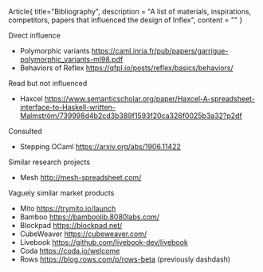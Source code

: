 Article{
    title="Bibliography",
    description = "A list of materials, inspirations, competitors, papers that influenced the design of Inflex",
    content = ""
}

Direct influence

* Polymorphic variants https://caml.inria.fr/pub/papers/garrigue-polymorphic_variants-ml98.pdf
* Behaviors of Reflex https://qfpl.io/posts/reflex/basics/behaviors/

Read but not influenced

* Haxcel https://www.semanticscholar.org/paper/Haxcel-A-spreadsheet-interface-to-Haskell-written-Malmström/739998d4b2cd3b389f1593f20ca326f0025b3a32?p2df

Consulted

* Stepping OCaml https://arxiv.org/abs/1906.11422

Similar research projects

* Mesh http://mesh-spreadsheet.com/


Vaguely similar market products

* Mito https://trymito.io/launch
* Bamboo https://bamboolib.8080labs.com/
* Blockpad https://blockpad.net/
* CubeWeaver https://cubeweaver.com/
* Livebook https://github.com/livebook-dev/livebook
* Coda https://coda.io/welcome
* Rows https://blog.rows.com/p/rows-beta (previously dashdash)


